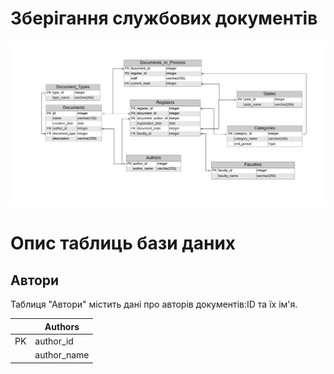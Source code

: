 # Зберігання службових документів

![ER diagram](ER_diagram.png)

# Опис таблиць бази даних

## Автори

Таблиця "Автори" містить дані про авторів документів:ID та їх ім'я.

  |     |Authors     | 
  |-----|------------|
  | PK  | author_id  |
  |     | author_name|

